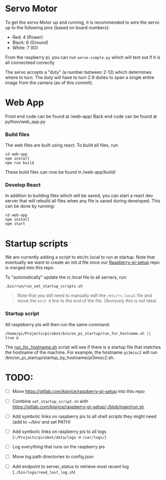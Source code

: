 # Servo Motor

To get the servo Motor up and running, it is recommended to wire the servo up to the following pins (based on board numbers):
 - Red: 4 (Power)
 - Black: 6 (Ground)
 - White: 7 (IO)

From the raspberry pi, you can run `servo-simple.py` which will test out if it is all connecteed correctly

The servo accepts a "duty" (a number between 2-12) which determines where to turn. The duty will have to turn 2.9 duties to span a single entire image from the camera (as of this commit).

# Web App
Front end code can be found at /web-app/
Back end code can be found at python/web_app.py

### Build files
The web files are built using react. To build all files, run:

```
cd web-app
npm install
npm run build
```

These build files can now be found in /web-app/build/

### Develop React
In addition to building files which will be saved, you can start a react dev server that will rebuild all files when any file is saved during developed. This can be done by running:

```
cd web-app
npm install
npm start
```

# Startup scripts

We are currently adding a script to etc/rc.local to run at startup. Note that eventually we want to create an init.d file once our [Raspberry-pi-setup](https://gitlab.com/kjprice/raspberry-pi-setup) repo is merged into this repo.

To "automatically" update the rc.local file to all servers, run:

```
.bin/run/run_set_startup_scripts.sh
```

> Note that you still need to manually edit the `/etc/rc.local` file and move the `exit 0` line to the end of the file. Obviously this is not ideal.

### Startup script

All raspbberry pis will then run the same command:
```
/home/pi/Projects/pirobot/bin/on_pi_startup/run_for_hostname.sh || true &
```

The [run_for_hostname.sh](/bin/on_pi_startup/run_for_hostname.sh) script will see if there is a startup file that matches the hostname of the machine. For example, the hostname `pi3misc2` will run /bin/on_pi_startup/startup_by_hostname/pi3misc2.sh.

# TODO:
 - [ ] Move https://gitlab.com/kjprice/raspberry-pi-setup into this repo
 - [ ] Combine `set_startup_script.sh` with https://gitlab.com/kjprice/raspberry-pi-setup/-/blob/main/run.sh
 - [ ] Add symbolic links on raspberry pis to all shell scripts they might need (add to ~/bin/ and set PATH)
 - [ ] Add symbolic links on raspberry pis to all logs (`~/Projects/pirobot/data/logs` -> `/var/logs/`)
 - [ ] Log *everything* that runs on the raspberry pis
 - [ ] Move log path directories to config.json
 - [ ] Add endpoint to server_status to retrieve most recent log (`./bin/logs/read_last_log.sh`)
 
 